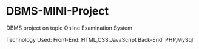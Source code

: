 # DBMS-MINI-Project
 DBMS project on topic Online Examination System


Technology Used:
Front-End: HTML,CSS,JavaScript
Back-End: PHP,MySql
